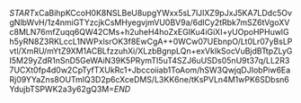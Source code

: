 $START$xCaBihpKCcoH0K8NSLBeU8upgYWxx5sL7lJIXZ9pJxJ5KA7LDdc5OvgNlbWvH/1z4nmiGTYzcjkCsMHyegvjmVU0BV9a/6dlCy2tRbk7mSZ6tVgoXVc8MLN76mfZuqq6QW42CMs+h2uheH4hoZxEGIKu4iGiXI+yUOpoHPHuwlGh5yRN8Z3RKLccL1NWPxlsrOK3f8EwCgA++0WCw07UEbnpO/Lt0Lr07yBsLPvtl/XmRU/mYtZ9XM1ACBLfzzuhXi/XLzbBgnpLQn+exVkIkSocVuBjdBTtpZLyGI5M29yZdR1nSnD5GeWAiN39K5PRymTI5uT4SZJ6uUSDs05nU9t37q/LL2R37UCXt0fp4d0w2CpTyfTXUkRc1+Jbccoiiab1ToAom/hSW3QwjqDJIobPiw6EaRj09YYaZns8OUTmlQ3D2p6cXceDMS/L3KK6ne/tKsPVLn4M1wPK6SDbsn6YdujbTSPWK2a3y62gQ3M=$END$